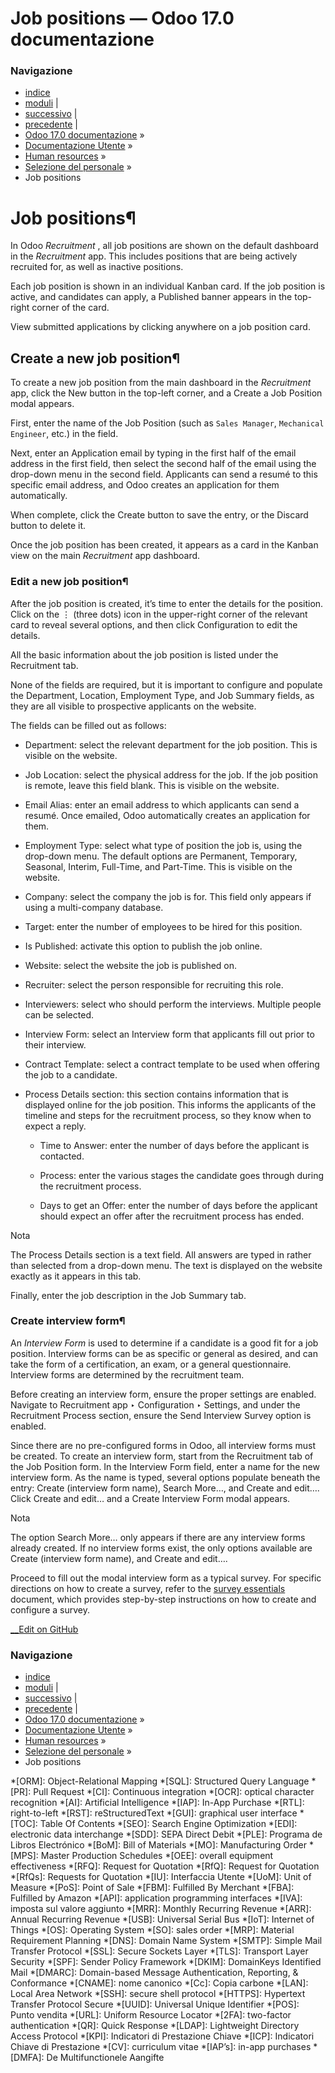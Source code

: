 # Job positions — Odoo 17.0 documentazione

### Navigazione

  * [indice](../../../genindex.html "Indice generale")
  * [moduli](../../../py-modindex.html "Indice del modulo Python") |
  * [successivo](recruitment-flow.html "Recruitment flow") |
  * [precedente](../recruitment.html "Selezione del personale") |
  * [Odoo 17.0 documentazione](../../../index-2.html) »
  * [Documentazione Utente](../../../applications.html) »
  * [Human resources](../../hr.html) »
  * [Selezione del personale](../recruitment.html) »
  * Job positions



# Job positions¶

In Odoo _Recruitment_ , all job positions are shown on the default dashboard in the _Recruitment_ app. This includes positions that are being actively recruited for, as well as inactive positions.

Each job position is shown in an individual Kanban card. If the job position is active, and candidates can apply, a Published banner appears in the top-right corner of the card.

View submitted applications by clicking anywhere on a job position card.

## Create a new job position¶

To create a new job position from the main dashboard in the _Recruitment_ app, click the New button in the top-left corner, and a Create a Job Position modal appears.

First, enter the name of the Job Position (such as `Sales Manager`, `Mechanical Engineer`, etc.) in the field.

Next, enter an Application email by typing in the first half of the email address in the first field, then select the second half of the email using the drop-down menu in the second field. Applicants can send a resumé to this specific email address, and Odoo creates an application for them automatically.

When complete, click the Create button to save the entry, or the Discard button to delete it.

Once the job position has been created, it appears as a card in the Kanban view on the main _Recruitment_ app dashboard.

### Edit a new job position¶

After the job position is created, it’s time to enter the details for the position. Click on the ⋮ (three dots) icon in the upper-right corner of the relevant card to reveal several options, and then click Configuration to edit the details.

All the basic information about the job position is listed under the Recruitment tab.

None of the fields are required, but it is important to configure and populate the Department, Location, Employment Type, and Job Summary fields, as they are all visible to prospective applicants on the website.

The fields can be filled out as follows:

  * Department: select the relevant department for the job position. This is visible on the website.

  * Job Location: select the physical address for the job. If the job position is remote, leave this field blank. This is visible on the website.

  * Email Alias: enter an email address to which applicants can send a resumé. Once emailed, Odoo automatically creates an application for them.

  * Employment Type: select what type of position the job is, using the drop-down menu. The default options are Permanent, Temporary, Seasonal, Interim, Full-Time, and Part-Time. This is visible on the website.

  * Company: select the company the job is for. This field only appears if using a multi-company database.

  * Target: enter the number of employees to be hired for this position.

  * Is Published: activate this option to publish the job online.

  * Website: select the website the job is published on.

  * Recruiter: select the person responsible for recruiting this role.

  * Interviewers: select who should perform the interviews. Multiple people can be selected.

  * Interview Form: select an Interview form that applicants fill out prior to their interview.

  * Contract Template: select a contract template to be used when offering the job to a candidate.

  * Process Details section: this section contains information that is displayed online for the job position. This informs the applicants of the timeline and steps for the recruitment process, so they know when to expect a reply.

    * Time to Answer: enter the number of days before the applicant is contacted.

    * Process: enter the various stages the candidate goes through during the recruitment process.

    * Days to get an Offer: enter the number of days before the applicant should expect an offer after the recruitment process has ended.




Nota

The Process Details section is a text field. All answers are typed in rather than selected from a drop-down menu. The text is displayed on the website exactly as it appears in this tab.

Finally, enter the job description in the Job Summary tab.

### Create interview form¶

An _Interview Form_ is used to determine if a candidate is a good fit for a job position. Interview forms can be as specific or general as desired, and can take the form of a certification, an exam, or a general questionnaire. Interview forms are determined by the recruitment team.

Before creating an interview form, ensure the proper settings are enabled. Navigate to Recruitment app ‣ Configuration ‣ Settings, and under the Recruitment Process section, ensure the Send Interview Survey option is enabled.

Since there are no pre-configured forms in Odoo, all interview forms must be created. To create an interview form, start from the Recruitment tab of the Job Position form. In the Interview Form field, enter a name for the new interview form. As the name is typed, several options populate beneath the entry: Create (interview form name), Search More…, and Create and edit…. Click Create and edit… and a Create Interview Form modal appears.

Nota

The option Search More… only appears if there are any interview forms already created. If no interview forms exist, the only options available are Create (interview form name), and Create and edit….

Proceed to fill out the modal interview form as a typical survey. For specific directions on how to create a survey, refer to the [survey essentials](../../marketing/surveys/create.html) document, which provides step-by-step instructions on how to create and configure a survey.

[ __Edit on GitHub](https://github.com/odoo/documentation/edit/17.0/content/applications/hr/recruitment/new_job.rst)

### Navigazione

  * [indice](../../../genindex.html "Indice generale")
  * [moduli](../../../py-modindex.html "Indice del modulo Python") |
  * [successivo](recruitment-flow.html "Recruitment flow") |
  * [precedente](../recruitment.html "Selezione del personale") |
  * [Odoo 17.0 documentazione](../../../index-2.html) »
  * [Documentazione Utente](../../../applications.html) »
  * [Human resources](../../hr.html) »
  * [Selezione del personale](../recruitment.html) »
  * Job positions


  *[ORM]: Object-Relational Mapping
  *[SQL]: Structured Query Language
  *[PR]: Pull Request
  *[CI]: Continuous integration
  *[OCR]: optical character recognition
  *[AI]: Artificial Intelligence
  *[IAP]: In-App Purchase
  *[RTL]: right-to-left
  *[RST]: reStructuredText
  *[GUI]: graphical user interface
  *[TOC]: Table Of Contents
  *[SEO]: Search Engine Optimization
  *[EDI]: electronic data interchange
  *[SDD]: SEPA Direct Debit
  *[PLE]: Programa de Libros Electrónico
  *[BoM]: Bill of Materials
  *[MO]: Manufacturing Order
  *[MPS]: Master Production Schedules
  *[OEE]: overall equipment effectiveness
  *[RFQ]: Request for Quotation
  *[RfQ]: Request for Quotation
  *[RfQs]: Requests for Quotation
  *[IU]: Interfaccia Utente
  *[UoM]: Unit of Measure
  *[PoS]: Point of Sale
  *[FBM]: Fulfilled By Merchant
  *[FBA]: Fulfilled by Amazon
  *[API]: application programming interfaces
  *[IVA]: imposta sul valore aggiunto
  *[MRR]: Monthly Recurring Revenue
  *[ARR]: Annual Recurring Revenue
  *[USB]: Universal Serial Bus
  *[IoT]: Internet of Things
  *[OS]: Operating System
  *[SO]: sales order
  *[MRP]: Material Requirement Planning
  *[DNS]: Domain Name System
  *[SMTP]: Simple Mail Transfer Protocol
  *[SSL]: Secure Sockets Layer
  *[TLS]: Transport Layer Security
  *[SPF]: Sender Policy Framework
  *[DKIM]: DomainKeys Identified Mail
  *[DMARC]: Domain-based Message Authentication, Reporting, & Conformance
  *[CNAME]: nome canonico
  *[Cc]: Copia carbone
  *[LAN]: Local Area Network
  *[SSH]: secure shell protocol
  *[HTTPS]: Hypertext Transfer Protocol Secure
  *[UUID]: Universal Unique Identifier
  *[POS]: Punto vendita
  *[URL]: Uniform Resource Locator
  *[2FA]: two-factor authentication
  *[QR]: Quick Response
  *[LDAP]: Lightweight Directory Access Protocol
  *[KPI]: Indicatori di Prestazione Chiave
  *[ICP]: Indicatori Chiave di Prestazione
  *[CV]: curriculum vitae
  *[IAP’s]: in-app purchases
  *[DMFA]: De Multifunctionele Aangifte
